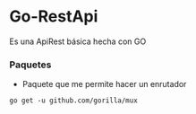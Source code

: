 # Go-RestApi
Es una ApiRest básica hecha con GO 

### Paquetes
- Paquete que me permite hacer un enrutador
```
go get -u github.com/gorilla/mux
```
